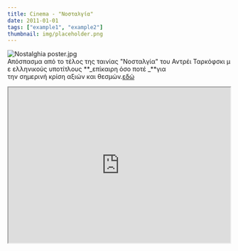 ```yaml
---
title: Cinema - "Νοσταλγία"
date: 2011-01-01
tags: ["example1", "example2"]
thumbnail: img/placeholder.png
---
```

![Nostalghia poster.jpg](http://upload.wikimedia.org/wikipedia/el/thumb/3/37/Nostalghia_poster.jpg/250px-Nostalghia_poster.jpg) 
Απόσπασμα από το τέλος της ταινίας "Νοσταλγία" του Αντρέι Ταρκόφσκι με ελληνικούς υποτίτλους **_επίκαιρη όσο ποτέ _**για την σημερινή κρίση αξιών και θεσμών.[εδώ](http://el.wikipedia.org/wiki/%CE%9D%CE%BF%CF%83%CF%84%CE%B1%CE%BB%CE%B3%CE%AF%CE%B1_(%CF%86%CE%B9%CE%BB%CE%BC)) 
<iframe height="350" src="https://docs.google.com/file/d/0B_I1oSy0BsA3MFoyR1JmMHYwS1k/preview" width="500"></iframe>
